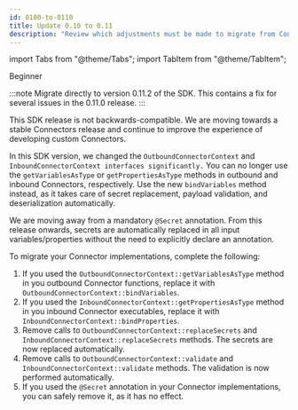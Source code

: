 ```yaml
---
id: 0100-to-0110
title: Update 0.10 to 0.11
description: "Review which adjustments must be made to migrate from Connector SDK 0.10.x to 0.11.0."
---
```


import Tabs from "@theme/Tabs";
import TabItem from "@theme/TabItem";

<span class="badge badge--beginner">Beginner</span>

:::note
Migrate directly to version 0.11.2 of the SDK. This contains a fix for several issues in the 0.11.0 release.
:::

This SDK release is not backwards-compatible. We are moving towards a stable Connectors release and continue to improve the experience of developing custom Connectors.

In this SDK version, we changed the `OutboundConnectorContext` and `InboundConnectorContext interfaces significantly.` You can no longer use the `getVariablesAsType` or `getPropertiesAsType` methods in outbound and inbound Connectors, respectively.
Use the new `bindVariables` method instead, as it takes care of secret replacement, payload validation, and deserialization automatically.

We are moving away from a mandatory `@Secret` annotation.
From this release onwards, secrets are automatically replaced in all input variables/properties without the need to explicitly declare an annotation.

To migrate your Connector implementations, complete the following:

1. If you used the `OutboundConnectorContext::getVariablesAsType` method in you outbound Connector functions, replace it with `OutboundConnectorContext::bindVariables`.
2. If you used the `InboundConnectorContext::getPropertiesAsType` method in you inbound Connector executables, replace it with `InboundConnectorContext::bindProperties`.
3. Remove calls to `OutboundConnectorContext::replaceSecrets` and `InboundConnectorContext::replaceSecrets` methods. The secrets are now replaced automatically.
4. Remove calls to `OutboundConnectorContext::validate` and `InboundConnectorContext::validate` methods. The validation is now performed automatically.
5. If you used the `@Secret` annotation in your Connector implementations, you can safely remove it, as it has no effect.
